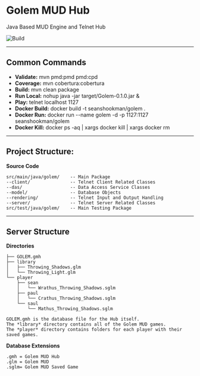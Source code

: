 Golem MUD Hub
===
Java Based MUD Engine and Telnet Hub 

![Build](https://travis-ci.org/sshookman/ProjectRead.svg?branch=master)

---

Common Commands
---

- **Validate:**       mvn pmd:pmd pmd:cpd
- **Coverage:**       mvn cobertura:cobertura
- **Build:**          mvn clean package
- **Run Local:**      nohup java -jar target/Golem-0.1.0.jar &
- **Play:**           telnet localhost 1127
- **Docker Build:**   docker build -t seanshookman/golem .
- **Docker Run:**     docker run --name golem -d -p 1127:1127 seanshookman/golem
- **Docker Kill:**    docker ps -aq | xargs docker kill | xargs docker rm

---

Project Structure:
---

**Source Code**
```
src/main/java/golem/	-- Main Package
--client/				-- Telnet Client Related Classes
--das/					-- Data Access Service Classes
--model/				-- Database Objects
--rendering/			-- Telnet Input and Output Handling
--server/				-- Telnet Server Related Classes
src/test/java/golem/	-- Main Testing Package
```

---

Server Structure
---

**Directories**
```
├── GOLEM.gmh
├── library
│   ├── Throwing_Shadows.glm
│   └── Throwing_Light.glm
└── player
    ├── sean
    │   └── Wrathus_Throwing_Shadows.sglm
    ├── paul
    │   └── Crathus_Throwing_Shadows.sglm
    └── saul
        └── Mathus_Throwing_Shadows.sglm

GOLEM.gmh is the database file for the Hub itself.
The *library* directory contains all of the Golem MUD games.
The *player* directory contains folders for each player with their saved games.
```

**Database Extensions**
```
.gmh = Golem MUD Hub
.glm = Golem MUD
.sglm= Golem MUD Saved Game
```
